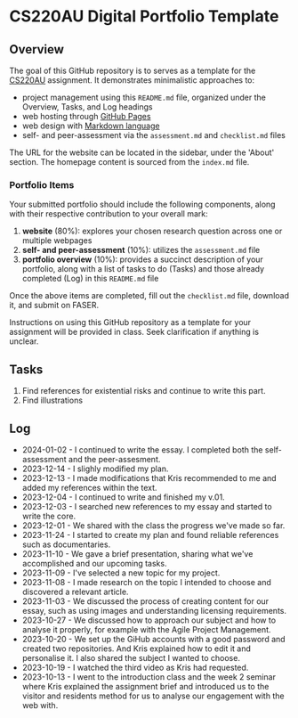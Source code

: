 # CS220AU Digital Portfolio Template

## Overview
The goal of this GitHub repository is to serves as a template for the [CS220AU](https://navigatingthedigitalworld.com/docs/cs220au) assignment. It demonstrates minimalistic approaches to:

- project management using this `README.md` file, organized under the Overview, Tasks, and Log headings
- web hosting through [GitHub Pages](https://pages.github.com/)
- web design with [Markdown language](https://guides.github.com/features/mastering-markdown/)
- self- and peer-assessment via the `assessment.md` and `checklist.md` files

The URL for the website can be located in the sidebar, under the 'About' section. The homepage content is sourced from the `index.md` file.

### Portfolio Items
Your submitted portfolio should include the following components, along with their respective contribution to your overall mark:

1. **website** (80%): explores your chosen research question across one or multiple webpages
2. **self- and peer-assessment** (10%): utilizes the `assessment.md` file
3. **portfolio overview** (10%): provides a succinct description of your portfolio, along with a list of tasks to do (Tasks) and those already completed (Log) in this `README.md` file

Once the above items are completed, fill out the `checklist.md` file, download it, and submit on FASER.

Instructions on using this GitHub repository as a template for your assignment will be provided in class. Seek clarification if anything is unclear.

## Tasks
1. Find references for existential risks and continue to write this part.
2. Find illustrations

## Log
- 2024-01-02 - I continued to write the essay. I completed both the self-assessment and the peer-assesment.
- 2023-12-14 - I slighly modified my plan.
- 2023-12-13 - I made modifications that Kris recommended to me and added my references within the text.
- 2023-12-04 - I continued to write and finished my v.01.
- 2023-12-03 - I searched new references to my essay and started to write the core.
- 2023-12-01 - We shared with the class the progress we've made so far.
- 2023-11-24 - I started to create my plan and found reliable references such as documentaries.
- 2023-11-10 - We gave a brief presentation, sharing what we've accomplished and our upcoming tasks.
- 2023-11-09 - I've selected a new topic for my project.
- 2023-11-08 - I made research on the topic I intended to choose and discovered a relevant article.
- 2023-11-03 - We discussed the process of creating content for our essay, such as using images and understanding licensing requirements.
- 2023-10-27 - We discussed how to approach our subject and how to analyse it properly, for example with the Agile Project Management.
- 2023-10-20 - We set up the GiHub accounts with a good password and created two repositories. And Kris explained how to edit it and personalise it. I also shared the subject I wanted to choose.
- 2023-10-19 - I watched the third video as Kris had requested.
- 2023-10-13 - I went to the introduction class and the week 2 seminar where Kris explained the assignment brief and introduced us to the visitor and residents method for us to analyse our engagement with the web with.
